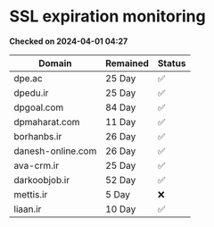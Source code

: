 # SSL expiration monitoring

**Checked on 2024-04-01 04:27**

| Domain | Remained | Status       |
|--------|----------|--------------|
| dpe.ac     | 25 Day   | ✅ |
| dpedu.ir     | 25 Day   | ✅ |
| dpgoal.com     | 84 Day   | ✅ |
| dpmaharat.com     | 11 Day   | ✅ |
| borhanbs.ir     | 26 Day   | ✅ |
| danesh-online.com     | 26 Day   | ✅ |
| ava-crm.ir     | 25 Day   | ✅ |
| darkoobjob.ir     | 52 Day   | ✅ |
| mettis.ir     | 5 Day   | ❌ |
| liaan.ir     | 10 Day   | ✅ |
